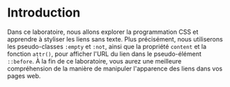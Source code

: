 # Introduction

Dans ce laboratoire, nous allons explorer la programmation CSS et apprendre à styliser les liens sans texte. Plus précisément, nous utiliserons les pseudo-classes `:empty` et `:not`, ainsi que la propriété `content` et la fonction `attr()`, pour afficher l'URL du lien dans le pseudo-élément `::before`. À la fin de ce laboratoire, vous aurez une meilleure compréhension de la manière de manipuler l'apparence des liens dans vos pages web.
